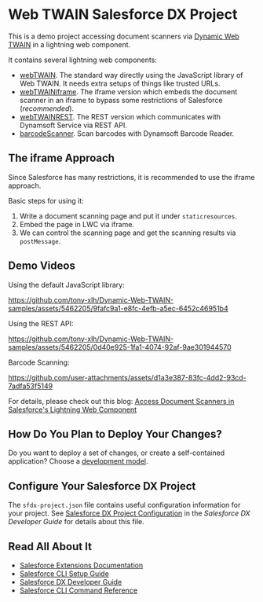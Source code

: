 # Web TWAIN Salesforce DX Project

This is a demo project accessing document scanners via [Dynamic Web TWAIN](https://www.dynamsoft.com/web-twain/overview/) in a lightning web component.

It contains several lightning web components:

* [webTWAIN](./force-app/main/default/lwc/webTWAIN). The standard way directly using the JavaScript library of Web TWAIN. It needs extra setups of things like trusted URLs.
* [webTWAINiframe](./force-app/main/default/lwc/webTWAINiframe). The iframe version which embeds the document scanner in an iframe to bypass some restrictions of Salesforce (*recommended*).
* [webTWAINREST](./force-app/main/default/lwc/webTWAINREST). The REST version which communicates with Dynamsoft Service via REST API.
* [barcodeScanner](./force-app/main/default/lwc/barcodeScanner). Scan barcodes with Dynamsoft Barcode Reader.

## The iframe Approach

Since Salesforce has many restrictions, it is recommended to use the iframe approach.

Basic steps for using it:

1. Write a document scanning page and put it under `staticresources`.
2. Embed the page in LWC via iframe.
3. We can control the scanning page and get the scanning results via `postMessage`.


## Demo Videos

Using the default JavaScript library:



https://github.com/tony-xlh/Dynamic-Web-TWAIN-samples/assets/5462205/9fafc9a1-e8fc-4efb-a5ec-6452c46951b4




Using the REST API:

https://github.com/tony-xlh/Dynamic-Web-TWAIN-samples/assets/5462205/0d40e925-1fa1-4074-92af-9ae301944570


Barcode Scanning:



https://github.com/user-attachments/assets/d1a3e387-83fc-4dd2-93cd-7adfa53f5149



For details, please check out this blog: [Access Document Scanners in Salesforce's Lightning Web Component](https://www.dynamsoft.com/codepool/document-scanner-lightning-web-component-in-salesforce.html)


## How Do You Plan to Deploy Your Changes?

Do you want to deploy a set of changes, or create a self-contained application? Choose a [development model](https://developer.salesforce.com/tools/vscode/en/user-guide/development-models).

## Configure Your Salesforce DX Project

The `sfdx-project.json` file contains useful configuration information for your project. See [Salesforce DX Project Configuration](https://developer.salesforce.com/docs/atlas.en-us.sfdx_dev.meta/sfdx_dev/sfdx_dev_ws_config.htm) in the _Salesforce DX Developer Guide_ for details about this file.

## Read All About It

- [Salesforce Extensions Documentation](https://developer.salesforce.com/tools/vscode/)
- [Salesforce CLI Setup Guide](https://developer.salesforce.com/docs/atlas.en-us.sfdx_setup.meta/sfdx_setup/sfdx_setup_intro.htm)
- [Salesforce DX Developer Guide](https://developer.salesforce.com/docs/atlas.en-us.sfdx_dev.meta/sfdx_dev/sfdx_dev_intro.htm)
- [Salesforce CLI Command Reference](https://developer.salesforce.com/docs/atlas.en-us.sfdx_cli_reference.meta/sfdx_cli_reference/cli_reference.htm)
